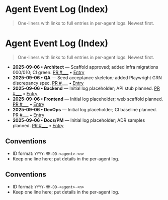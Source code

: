 # Agent Event Log (Index)

> One-liners with links to full entries in per-agent logs. Newest first.

# Agent Event Log (Index)

> One-liners with links to full entries in per-agent logs. Newest first.

- **2025-09-06 • Architect** — Scaffold approved; added infra migrations 000/010; CI green. [PR #___](#) • [Entry](./agents/architect.log.md#2025-09-06-architect-1)
- **2025-09-06 • QA** — Seed acceptance skeleton; added Playwright GRN discrepancy spec. [PR #___](#) • [Entry](./agents/qa.log.md#2025-09-06-qa-1)
- **2025-09-06 • Backend** — Initial log placeholder; API stub planned. [PR #___](#) • [Entry](./agents/backend.log.md#2025-09-06-backend-1)
- **2025-09-06 • Frontend** — Initial log placeholder; web scaffold planned. [PR #___](#) • [Entry](./agents/frontend.log.md#2025-09-06-frontend-1)
- **2025-09-06 • DevOps** — Initial log placeholder; CI baseline planned. [PR #___](#) • [Entry](./agents/devops.log.md#2025-09-06-devops-1)
- **2025-09-06 • Docs/PM** — Initial log placeholder; ADR samples planned. [PR #___](#) • [Entry](./agents/docs_pm.log.md#2025-09-06-docs_pm-1)

## Conventions
- ID format: `YYYY-MM-DD-<agent>-<n>`
- Keep one line here; put details in the per-agent log.

## Conventions
- ID format: `YYYY-MM-DD-<agent>-<n>`
- Keep one line here; put details in the per-agent log.